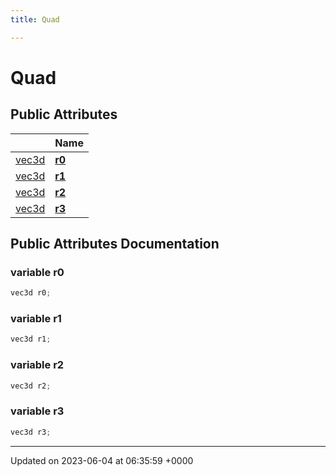 ```yaml
---
title: Quad

---
```


# Quad





## Public Attributes

|                | Name           |
| -------------- | -------------- |
| [vec3d](../Classes/classvec3d.md) | **[r0](../Classes/structQuad.md#variable-r0)**  |
| [vec3d](../Classes/classvec3d.md) | **[r1](../Classes/structQuad.md#variable-r1)**  |
| [vec3d](../Classes/classvec3d.md) | **[r2](../Classes/structQuad.md#variable-r2)**  |
| [vec3d](../Classes/classvec3d.md) | **[r3](../Classes/structQuad.md#variable-r3)**  |

## Public Attributes Documentation

### variable r0

```cpp
vec3d r0;
```


### variable r1

```cpp
vec3d r1;
```


### variable r2

```cpp
vec3d r2;
```


### variable r3

```cpp
vec3d r3;
```


-------------------------------

Updated on 2023-06-04 at 06:35:59 +0000